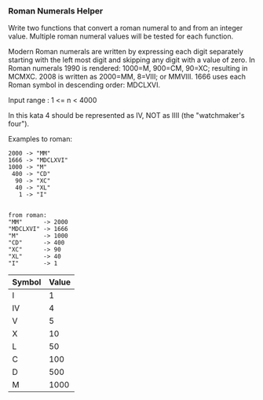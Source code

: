 ### Roman Numerals Helper
Write two functions that convert a roman numeral to and from an integer value. Multiple roman numeral values will be tested for each function.

Modern Roman numerals are written by expressing each digit separately starting with the left most digit and skipping any digit with a value of zero. In Roman numerals 1990 is rendered: 1000=M, 900=CM, 90=XC; resulting in MCMXC. 2008 is written as 2000=MM, 8=VIII; or MMVIII. 1666 uses each Roman symbol in descending order: MDCLXVI.

Input range : 1 <= n < 4000

In this kata 4 should be represented as IV, NOT as IIII (the "watchmaker's four").

Examples
to roman:
```
2000 -> "MM"
1666 -> "MDCLXVI"
1000 -> "M"
 400 -> "CD"
  90 -> "XC"
  40 -> "XL"
   1 -> "I"


from roman:
"MM"      -> 2000
"MDCLXVI" -> 1666
"M"       -> 1000
"CD"      -> 400
"XC"      -> 90
"XL"      -> 40
"I"       -> 1
   ```



|Symbol|	Value|
|------|---------|
|I|	1|
|IV|	4 |
|V	|5 |
|X	|10 |
|L	|50 |
|C	|100 |
|D	|500 |
|M	|1000 |
